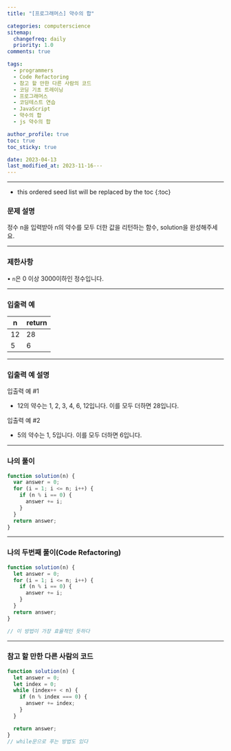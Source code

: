 ```yaml
---
title: "[프로그래머스] 약수의 합"

categories: computerscience
sitemap:
  changefreq: daily
  priority: 1.0
comments: true

tags:
  - programmers
  - Code Refactoring
  - 참고 할 만한 다른 사람의 코드
  - 코딩 기초 트레이닝
  - 프로그래머스
  - 코딩테스트 연습
  - JavaScript
  - 약수의 합
  - js 약수의 합

author_profile: true
toc: true
toc_sticky: true

date: 2023-04-13
last_modified_at: 2023-11-16---
---
```


---

<!-- prettier-ignore -->
* this ordered seed list will be replaced by the toc 
{:toc}

### 문제 설명

정수 n을 입력받아 n의 약수를 모두 더한 값을 리턴하는 함수, solution을 완성해주세요.

---

### 제한사항

• `n`은 0 이상 3000이하인 정수입니다.

---

### 입출력 예

| n   | return |
| --- | ------ |
| 12  | 28     |
| 5   | 6      |

---

### 입출력 예 설명

입출력 예 #1

- 12의 약수는 1, 2, 3, 4, 6, 12입니다. 이를 모두 더하면 28입니다.

입출력 예 #2

- 5의 약수는 1, 5입니다. 이를 모두 더하면 6입니다.

---

### 나의 풀이

```jsx
function solution(n) {
  var answer = 0;
  for (i = 1; i <= n; i++) {
    if (n % i == 0) {
      answer += i;
    }
  }
  return answer;
}
```

---

### 나의 두번째 풀이(Code Refactoring)

```jsx
function solution(n) {
  let answer = 0;
  for (i = 1; i <= n; i++) {
    if (n % i == 0) {
      answer += i;
    }
  }
  return answer;
}

// 이 방법이 가장 효율적인 듯하다
```

---

### 참고 할 만한 다른 사람의 코드

```jsx
function solution(n) {
  let answer = 0;
  let index = 0;
  while (index++ < n) {
    if (n % index === 0) {
      answer += index;
    }
  }

  return answer;
}
// while문으로 푸는 방법도 있다
```
